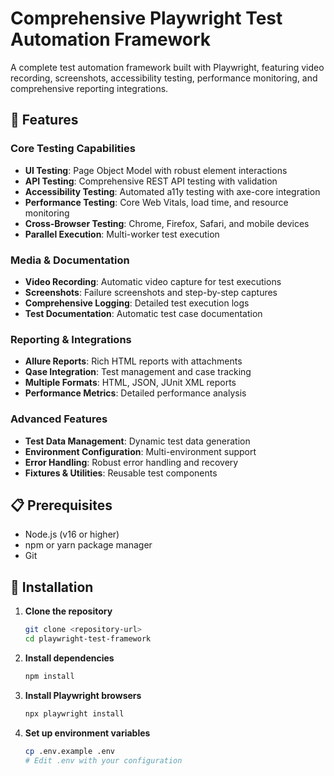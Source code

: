# Comprehensive Playwright Test Automation Framework

A complete test automation framework built with Playwright, featuring video recording, screenshots, accessibility testing, performance monitoring, and comprehensive reporting integrations.

## 🚀 Features

### Core Testing Capabilities
- **UI Testing**: Page Object Model with robust element interactions
- **API Testing**: Comprehensive REST API testing with validation
- **Accessibility Testing**: Automated a11y testing with axe-core integration
- **Performance Testing**: Core Web Vitals, load time, and resource monitoring
- **Cross-Browser Testing**: Chrome, Firefox, Safari, and mobile devices
- **Parallel Execution**: Multi-worker test execution

### Media & Documentation
- **Video Recording**: Automatic video capture for test executions
- **Screenshots**: Failure screenshots and step-by-step captures
- **Comprehensive Logging**: Detailed test execution logs
- **Test Documentation**: Automatic test case documentation

### Reporting & Integrations
- **Allure Reports**: Rich HTML reports with attachments
- **Qase Integration**: Test management and case tracking
- **Multiple Formats**: HTML, JSON, JUnit XML reports
- **Performance Metrics**: Detailed performance analysis

### Advanced Features
- **Test Data Management**: Dynamic test data generation
- **Environment Configuration**: Multi-environment support
- **Error Handling**: Robust error handling and recovery
- **Fixtures & Utilities**: Reusable test components

## 📋 Prerequisites

- Node.js (v16 or higher)
- npm or yarn package manager
- Git

## 🔧 Installation

1. **Clone the repository**
   ```bash
   git clone <repository-url>
   cd playwright-test-framework
   ```

2. **Install dependencies**
   ```bash
   npm install
   ```

3. **Install Playwright browsers**
   ```bash
   npx playwright install
   ```

4. **Set up environment variables**
   ```bash
   cp .env.example .env
   # Edit .env with your configuration
   